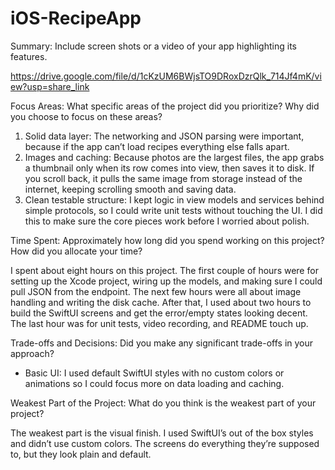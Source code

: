 # iOS-RecipeApp

Summary: Include screen shots or a video of your app highlighting its features. 

https://drive.google.com/file/d/1cKzUM6BWjsTO9DRoxDzrQlk_714Jf4mK/view?usp=share_link

Focus Areas: What specific areas of the project did you prioritize? Why did you choose to focus on these areas?

1. Solid data layer: The networking and JSON parsing were important, because if the app can’t load recipes everything else falls apart.
2. Images and caching: Because photos are the largest files, the app grabs a thumbnail only when its row comes into view, then saves it to disk. If you scroll back, it pulls the same image from storage instead of the internet, keeping scrolling smooth and saving data.
3. Clean testable structure: I kept logic in view models and services behind simple protocols, so I could write unit tests without touching the UI. I did this to make sure the core pieces work before I worried about polish.
   
Time Spent: Approximately how long did you spend working on this project? How did you allocate your time?

I spent about eight hours on this project. The first couple of hours were for setting up the Xcode project, wiring up the models, and making sure I could pull JSON from the endpoint. The next few hours were all about image handling and writing the disk cache. After that, I used about two hours to build the SwiftUI screens and get the error/empty states looking decent. The last hour was for unit tests, video recording, and README touch up.

Trade-offs and Decisions: Did you make any significant trade-offs in your approach?

- Basic UI: I used default SwiftUI styles with no custom colors or animations so I could focus more on data loading and caching.
  
Weakest Part of the Project: What do you think is the weakest part of your project?

The weakest part is the visual finish. I used SwiftUI’s out of the box styles and didn’t use custom colors. The screens do everything they’re supposed to, but they look plain and default. 
